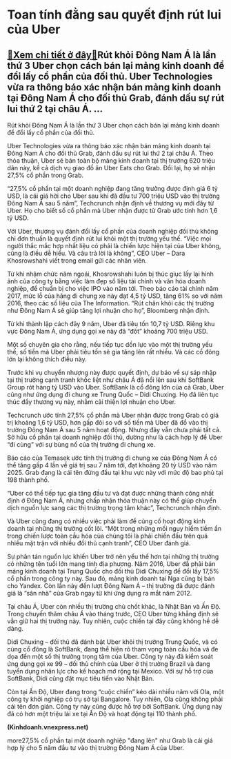 Toan tính đằng sau quyết định rút lui của Uber
==============================================

[:gift:Xem chi tiết ở đây:gift:](https://hddtvn.com/toan-tinh-dang-sau-quyet-dinh-rut-lui-cua-uber/)Rút khỏi Đông Nam Á là lần thứ 3 Uber chọn cách bán lại mảng kinh doanh để đổi lấy cổ phần của đối thủ. Uber Technologies vừa ra thông báo xác nhận bán mảng kinh doanh tại Đông Nam Á cho đối thủ Grab, đánh dấu sự rút lui thứ 2 tại châu Á. …
------------------------------------------------------------------------------------------------------------------------------------------------------------------------------------------------------------------------------------------------







 






 Rút khỏi Đông Nam Á là lần thứ 3 Uber chọn cách bán lại mảng kinh doanh để đổi lấy cổ phần của đối thủ. 


Uber Technologies vừa ra thông báo xác nhận bán mảng kinh doanh tại Đông Nam Á cho đối thủ Grab, đánh dấu sự rút lui thứ 2 tại châu Á. Theo thỏa thuận, Uber sẽ bán toàn bộ mảng kinh doanh tại thị trường 620 triệu dân này, kể cả dịch vụ giao đồ ăn Uber Eats cho Grab. Đổi lại, họ sẽ nhận 27,5% cổ phần trong Grab.


“27,5% cổ phần tại một doanh nghiệp đang tăng trưởng được định giá 6 tỷ USD, là cái giá hời cho Uber sau khi đã đầu tư 700 triệu USD vào thị trường Đông Nam Á sau 5 năm”, Techcrunch nhận định về thương vụ mới đây từ Uber. Họ cho biết số cổ phần mà Uber nhận được từ Grab ước tính hơn 1,6 tỷ USD.


Với Uber, thương vụ đánh đổi lấy cổ phần của doanh nghiệp đối thủ không chỉ đơn thuần là quyết định rút lui khỏi một thị trường yếu thế. “Việc mọi người thắc mắc hợp nhất liệu có phải là chiến lược hiện tại của Uber không, cũng là điều dễ hiểu. Và câu trả lời là không”, CEO Uber – Dara Khosrowshahi viết trong email gửi các nhân viên. 


Từ khi nhậm chức năm ngoái, Khosrowshahi luôn bị thúc giục lấy lại hình ảnh của công ty bằng việc làm đẹp số liệu tài chính và văn hóa doanh nghiệp, để chuẩn bị cho việc IPO vào năm tới. Theo báo cáo tài chính năm 2017, mức lỗ của hãng đi chung xe này đạt 4,5 tỷ USD, tăng 61% so với năm 2016, theo các số liệu của The Information. “Rút chân khỏi các thị trường như Đông Nam Á sẽ giúp tăng lợi nhuận cho họ”, Bloomberg nhận định.


Từ khi thành lập cách đây 9 năm, Uber đã tiêu tốn 10,7 tỷ USD. Riêng khu vực Đông Nam Á, ứng dụng gọi xe này đã “đốt” khoảng 700 triệu USD.


Một số chuyên gia cho rằng, nếu tiếp tục dồn lực vào một thị trường yếu thế, số tiền mà Uber phải tiêu tốn sẽ gia tăng lên rất nhiều. Và các cổ đông lớn lại không thích điều này.


Trước khi vụ chuyển nhượng này được quyết định, dự báo về sự sáp nhập tại thị trường cạnh tranh khốc liệt như châu Á đã nổi lên sau khi SoftBank Group rót hàng tỷ USD vào Uber. SoftBank là cổ đông lớn của cả Grab, Uber cũng như ứng dụng đi chung xe Trung Quốc – Didi Chuxing. Họ đã liên tục thúc đẩy thương vụ này, nhằm cải thiện lợi nhuận cho Uber.


Techcrunch ước tính 27,5% cổ phần mà Uber nhận được trong Grab có giá trị khoảng 1,6 tỷ USD, hơn gấp đôi so với số tiền mà Uber đã đổ vào thị trường Đông Nam Á sau 5 năm hoạt động. Nhưng đây vẫn chưa phải tất cả. Sở hữu cổ phần tại doanh nghiệp đối thủ, dường như là cách hợp lý để Uber “đi cùng” với sự bùng nổ của thị trường đi chung xe.


Báo cáo của Temasek ước tính thị trường đi chung xe của Đông Nam Á có thể tăng gấp 4 lần về giá trị sau 7 năm tới, đạt khoảng 20 tỷ USD vào năm 2025. Grab đang là cái tên đứng đầu tại khu vực này với mức độ bao phủ tại 198 thành phố.


“Uber có thể tiếp tục gia tăng đầu tư và đạt được những thành công nhất định ở Đông Nam Á, nhưng chấp nhận thỏa thuận này có thể giúp chuyển dịch nguồn lực sang các thị trường trọng tâm khác”, Techcrunch nhận định.


Và Uber cũng đang có nhiều việc phải làm để củng cố hoạt động kinh doanh tại những thị trường cốt lõi. “Một trong những mối nguy hiểm tiềm ẩn trong chiến lược toàn cầu hóa của chúng tôi là phải chiến đấu trên quá nhiều mặt trận với nhiều đối thủ cạnh tranh”, CEO Uber đánh giá. 


Sự phân tán nguồn lực khiến Uber trở nên yếu thế hơn tại những thị trường có những tên tuổi lớn mang tính địa phương. Năm 2016, Uber đã phải bán mảng kinh doanh tại Trung Quốc cho đối thủ Didi Chuxing để đổi lấy 17,5% cổ phần trong công ty này. Sau đó, mảng kinh doanh tại Nga cũng bị bán cho Yandex. Còn lần này đến lượt Đông Nam Á – thị trường đã được đánh giá là “sân nhà” của Grab ngay từ khi ứng dụng ra mắt năm 2012.


Tại châu Á, Uber còn nhiều thị trường chủ chốt khác, là Nhật Bản và Ấn Độ. Trong chuyến thăm châu Á vào tháng trước, CEO Uber từng khẳng định sẽ vẫn giữ hai thị trường này. Tuy nhiên, cuộc chiến tại đây cũng không hề dễ dàng.


Didi Chuxing – đối thủ đã đánh bật Uber khỏi thị trường Trung Quốc, và có cùng cổ đông là SoftBank, đang thể hiện rõ tham vọng toàn cầu hóa và đe dọa đến một số thị trường trọng tâm của Uber. Công ty này đã kiểm soát ứng dụng gọi xe 99 – đối thủ chính của Uber ở thị trường Brazil và đang tuyển dụng nhân lực cho kế hoạch mở rộng tại Mexico. Với sự hỗ trợ của SoftBank, Didi cũng đặt mục tiêu tiến vào Nhật Bản.


Còn tại Ấn Độ, Uber đang trong “cuộc chiến” kéo dài nhiều năm với Ola, một công ty khởi nghiệp có trụ sở tại Bangalore. Tuy nhiên, Ola cũng không phải cái tên đơn giản. Công ty này cũng được hỗ trợ bởi SoftBank. Ứng dụng này đã có hơn một triệu lái xe tại Ấn Độ và hoạt động tại 110 thành phố.






**(Kinhdoanh.vnexpress.net)**



more27,5% cổ phần tại một doanh nghiệp "đang lên" như Grab là cái giá hợp lý cho 5 năm đầu tư vào thị trường Đông Nam Á của Uber.

